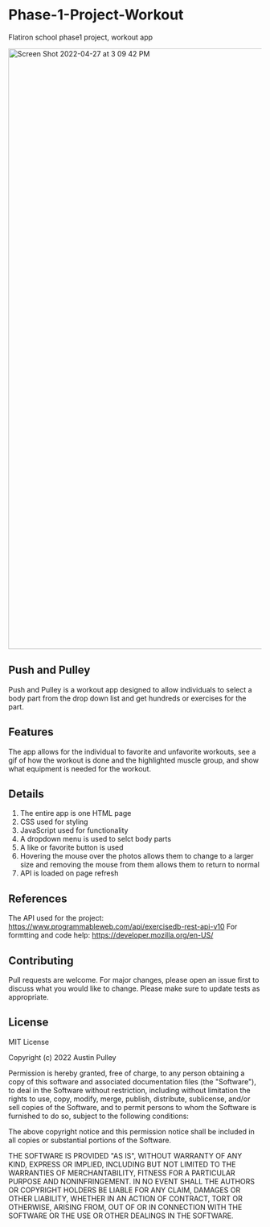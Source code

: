 # Phase-1-Project-Workout
Flatiron school phase1 project, workout app

<img width="1192" alt="Screen Shot 2022-04-27 at 3 09 42 PM" src="https://user-images.githubusercontent.com/97205000/165623845-41728dad-5c5f-4c1e-9c1e-63e33b0a869e.png">


## Push and Pulley

Push and Pulley is a workout app designed to allow individuals to select a body part from the drop down list and get hundreds or exercises for the part.

## Features 

The app allows for the individual to favorite and unfavorite workouts, see a gif of how the workout is done and the highlighted muscle group, and show what equipment is needed for the workout.

## Details

1. The entire app is one HTML page
2. CSS used for styling
3. JavaScript used for functionality 
4. A dropdown menu is used to selct body parts
5. A like or favorite button is used
6. Hovering the mouse over the photos allows them to change to a larger size and removing the mouse from them allows them to return to normal
7. API is loaded on page refresh


## References 
The API used for the project: https://www.programmableweb.com/api/exercisedb-rest-api-v10
For formtting and code help: https://developer.mozilla.org/en-US/

## Contributing

Pull requests are welcome. For major changes, please open an issue first to discuss what you would like to change.
Please make sure to update tests as appropriate.

## License
MIT License

Copyright (c) 2022 Austin Pulley

Permission is hereby granted, free of charge, to any person obtaining a copy
of this software and associated documentation files (the "Software"), to deal
in the Software without restriction, including without limitation the rights
to use, copy, modify, merge, publish, distribute, sublicense, and/or sell
copies of the Software, and to permit persons to whom the Software is
furnished to do so, subject to the following conditions:

The above copyright notice and this permission notice shall be included in all
copies or substantial portions of the Software.

THE SOFTWARE IS PROVIDED "AS IS", WITHOUT WARRANTY OF ANY KIND, EXPRESS OR
IMPLIED, INCLUDING BUT NOT LIMITED TO THE WARRANTIES OF MERCHANTABILITY,
FITNESS FOR A PARTICULAR PURPOSE AND NONINFRINGEMENT. IN NO EVENT SHALL THE
AUTHORS OR COPYRIGHT HOLDERS BE LIABLE FOR ANY CLAIM, DAMAGES OR OTHER
LIABILITY, WHETHER IN AN ACTION OF CONTRACT, TORT OR OTHERWISE, ARISING FROM,
OUT OF OR IN CONNECTION WITH THE SOFTWARE OR THE USE OR OTHER DEALINGS IN THE
SOFTWARE.
